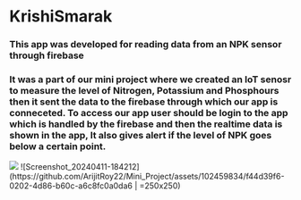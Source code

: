 # KrishiSmarak
### This app was developed for reading data from an NPK sensor through firebase
### It was a part of our mini project where we created an IoT senosr to measure the level of Nitrogen, Potassium and Phosphours then it sent the data to the firebase through which our app is conneceted. To access our app user should be login to the app which is handled by the firebase and then the realtime data is shown in the app, It also gives alert if the level of NPK goes below a certain point.

<img src = https://github.com/ArijitRoy22/Mini_Project/assets/102459834/f44d39f6-0202-4d86-b60c-a6c8fc0a0da6/>
![Screenshot_20240411-184212](https://github.com/ArijitRoy22/Mini_Project/assets/102459834/f44d39f6-0202-4d86-b60c-a6c8fc0a0da6 | =250x250)
